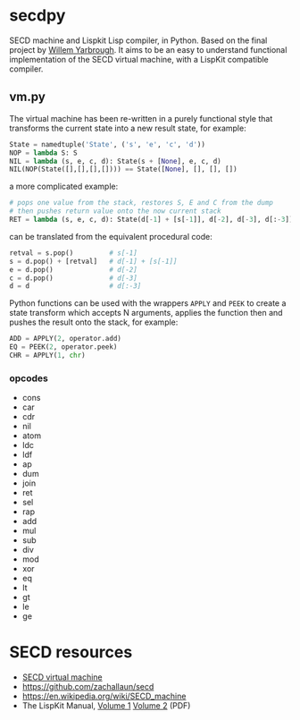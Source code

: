# secdpy

SECD machine and Lispkit Lisp compiler, in Python. Based on the final project by [Willem Yarbrough](https://github.com/yarbroughw/secdpy). It aims to be an easy to understand functional implementation of the SECD virtual machine, with a LispKit compatible compiler.

## vm.py

The virtual machine has been re-written in a purely functional style that transforms the current state into a new result state, for example:

```python
State = namedtuple('State', ('s', 'e', 'c', 'd'))
NOP = lambda S: S
NIL = lambda (s, e, c, d): State(s + [None], e, c, d)
NIL(NOP(State([],[],[],[]))) == State([None], [], [], [])
```

a more complicated example:

```python
# pops one value from the stack, restores S, E and C from the dump
# then pushes return value onto the now current stack
RET = lambda (s, e, c, d): State(d[-1] + [s[-1]], d[-2], d[-3], d[:-3])
```

can be translated from the equivalent procedural code:

```python
retval = s.pop()         # s[-1]
s = d.pop() + [retval]   # d[-1] + [s[-1]]
e = d.pop()              # d[-2]
c = d.pop()              # d[-3]
d = d                    # d[:-3]
```

Python functions can be used with the wrappers `APPLY` and `PEEK` to create a state transform which accepts N arguments, applies the function then and pushes the result onto the stack, for example:

```python
ADD = APPLY(2, operator.add)
EQ = PEEK(2, operator.peek)
CHR = APPLY(1, chr)
```

### opcodes

 * cons
 * car
 * cdr
 * nil
 * atom
 * ldc
 * ldf
 * ap
 * dum
 * join
 * ret
 * sel
 * rap
 * add
 * mul
 * sub
 * div
 * mod
 * xor
 * eq
 * lt
 * gt
 * le
 * ge

# SECD resources

 * [SECD virtual machine](https://webdocs.cs.ualberta.ca/~you/courses/325/Mynotes/Fun/SECD-slides.html)
 * https://github.com/zachallaun/secd
 * https://en.wikipedia.org/wiki/SECD_machine
 * The LispKit Manual, [Volume 1](https://www.cs.ox.ac.uk/files/3299/PRG32%20vol%201.pdf) [Volume 2](http://www.ocs.net/~jfurman/lispkit/prgversion/PRG32_vol_2.pdf) (PDF)
